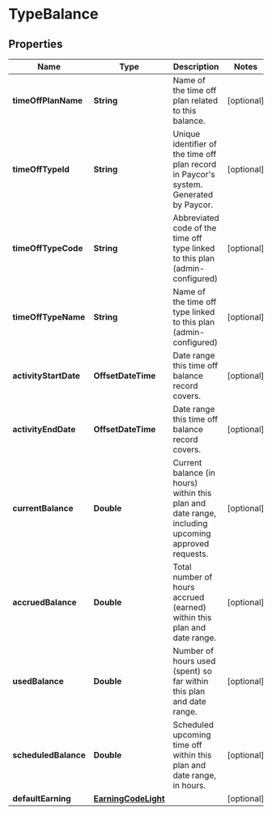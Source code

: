 

# TypeBalance


## Properties

| Name | Type | Description | Notes |
|------------ | ------------- | ------------- | -------------|
|**timeOffPlanName** | **String** | Name of the time off plan related to this balance. |  [optional] |
|**timeOffTypeId** | **String** | Unique identifier of the time off plan record in Paycor&#39;s system. Generated by Paycor. |  [optional] |
|**timeOffTypeCode** | **String** | Abbreviated code of the time off type linked to this plan (admin-configured) |  [optional] |
|**timeOffTypeName** | **String** | Name of the time off type linked to this plan (admin-configured) |  [optional] |
|**activityStartDate** | **OffsetDateTime** | Date range this time off balance record covers.  |  [optional] |
|**activityEndDate** | **OffsetDateTime** | Date range this time off balance record covers.  |  [optional] |
|**currentBalance** | **Double** | Current balance (in hours) within this plan and date range, including upcoming approved requests.  |  [optional] |
|**accruedBalance** | **Double** | Total number of hours accrued (earned) within this plan and date range.  |  [optional] |
|**usedBalance** | **Double** | Number of hours used (spent) so far within this plan and date range.  |  [optional] |
|**scheduledBalance** | **Double** | Scheduled upcoming time off within this plan and date range, in hours. |  [optional] |
|**defaultEarning** | [**EarningCodeLight**](EarningCodeLight.md) |  |  [optional] |



